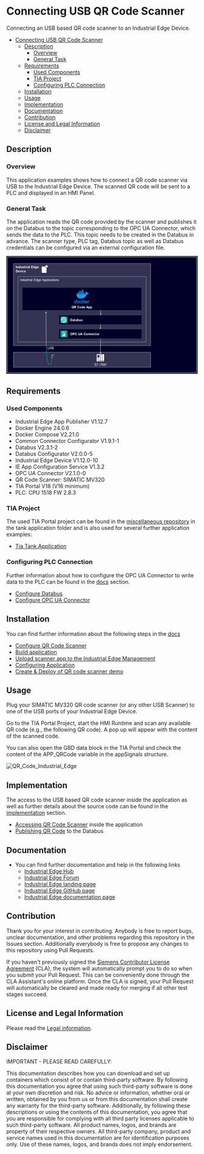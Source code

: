 # Connecting USB QR Code Scanner

Connecting an USB based QR code scanner to an Industrial Edge Device.

- [Connecting USB QR Code Scanner](#connecting-usb-qr-code-scanner)
  - [Description](#description)
    - [Overview](#overview)
    - [General Task](#general-task)
  - [Requirements](#requirements)
    - [Used Components](#used-components)
    - [TIA Project](#tia-project)
    - [Configuring PLC Connection](#configuring-plc-connection)
  - [Installation](#installation)
  - [Usage](#usage)
  - [Implementation](#implementation)
  - [Documentation](#documentation)
  - [Contribution](#contribution)
  - [License and Legal Information](#license-and-legal-information)
  - [Disclaimer](#disclaimer)

## Description

### Overview

This application examples shows how to connect a QR code scanner via USB to the Industrial Edge Device. The scanned QR code will be sent to a PLC and displayed in an HMI Panel.

### General Task

The application reads the QR code provided by the scanner and publishes it on the Databus to the topic corresponding to the OPC UA Connector, which sends the data to the PLC. This topic needs to be created in the Databus in advance.
The scanner type, PLC tag, Databus topic as well as Databus credentials can be configured via an external configuration file.

![deploy VFC](docs/graphics/qrcode_task.png)

## Requirements

### Used Components

- Industrial Edge App Publisher V1.12.7
- Docker Engine 24.0.6
- Docker Compose V2.21.0
- Common Connector Configurator V1.9.1-1
- Databus V2.3.1-2
- Databus Configurator V2.0.0-5
- Industrial Edge Device V1.12.0-10
- IE App Configuration Service V1.3.2
- OPC UA Connector V2.1.0-0
- QR Code Scanner: SIMATIC MV320
- TIA Portal V18 (V16 minimum)
- PLC: CPU 1518 FW 2.8.3

### TIA Project

The used TIA Portal project can be found in the [miscellaneous repository](https://github.com/industrial-edge/miscellaneous) in the tank application folder and is also used for several further application examples:

- [Tia Tank Application](https://github.com/industrial-edge/miscellaneous/tree/main/tank%20application)
  
### Configuring PLC Connection

Further information about how to configure the OPC UA Connector to write data to the PLC can be found in the [docs](docs/PLC_connection.md) section.

- [Configure Databus](docs/PLC_connection.md#configuring-databus)
- [Configure OPC UA Connector](docs/PLC_connection.md#configuring-opc-ua-connector)

## Installation

You can find further information about the following steps in the [docs](./docs/Installation.md)

- [Configure QR Code Scanner](docs/Installation.md#configure-qr-code-scanner)
- [Build application](docs/Installation.md#build-application)
- [Upload scanner app to the Industrial Edge Management](docs/Installation.md#upload-scanner-app-to-the-industrial-edge-management)
- [Configuring Application](docs/Installation.md#configuring-application)
- [Create & Deploy of QR code scanner demo](docs/Installation.md#create--deploy-configuration-file)

## Usage

Plug your SIMATIC MV320 QR code scanner (or any other USB Scanner) to one of the USB ports of your Industrial Edge Device.

Go to the TIA Portal Project, start the HMI Runtime and scan any available QR code (e.g., the following QR code). A pop up will appear with the content of the scanned code.

You can also open the GBD data block in the TIA Portal and check the content of the APP_QRCode variable in the appSignals structure.

![QR_Code_Industrial_Edge](docs/graphics/qr_code_industrial_edge.png)

## Implementation
The access to the USB based QR code scanner inside the application as well as further details about the source code can be found in the [implementation](docs/Implementation.md) section.

- [Accessing QR Code Scanner](docs/Implementation.md#accessing-qr-code-scanner) inside the application
- [Publishing QR Code](docs/Implementation.md#publishing-code-to-databus) to the Databus

## Documentation
 
- You can find further documentation and help in the following links
  - [Industrial Edge Hub](https://iehub.eu1.edge.siemens.cloud/#/documentation)
  - [Industrial Edge Forum](https://forum.mendix.com/link/space/industrial-edge)
  - [Industrial Edge landing page](https://new.siemens.com/global/en/products/automation/topic-areas/industrial-edge/simatic-edge.html)
  - [Industrial Edge GitHub page](https://github.com/industrial-edge)
  - [Industrial Edge documentation page](https://docs.eu1.edge.siemens.cloud/index.html)
  
## Contribution

Thank you for your interest in contributing. Anybody is free to report bugs, unclear documentation, and other problems regarding this repository in the Issues section.
Additionally everybody is free to propose any changes to this repository using Pull Requests.

If you haven't previously signed the [Siemens Contributor License Agreement](https://cla-assistant.io/industrial-edge/) (CLA), the system will automatically prompt you to do so when you submit your Pull Request. This can be conveniently done through the CLA Assistant's online platform. Once the CLA is signed, your Pull Request will automatically be cleared and made ready for merging if all other test stages succeed.

## License and Legal Information

Please read the [Legal information](LICENSE.txt).

## Disclaimer

IMPORTANT - PLEASE READ CAREFULLY:

This documentation describes how you can download and set up containers which consist of or contain third-party software. By following this documentation you agree that using such third-party software is done at your own discretion and risk. No advice or information, whether oral or written, obtained by you from us or from this documentation shall create any warranty for the third-party software. Additionally, by following these descriptions or using the contents of this documentation, you agree that you are responsible for complying with all third party licenses applicable to such third-party software. All product names, logos, and brands are property of their respective owners. All third-party company, product and service names used in this documentation are for identification purposes only. Use of these names, logos, and brands does not imply endorsement.
